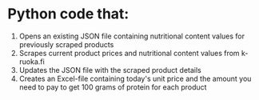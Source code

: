 # Python code that:
1. Opens an existing JSON file containing nutritional content values for previously scraped products
2. Scrapes current product prices and nutritional content values from k-ruoka.fi
3. Updates the JSON file with the scraped product details
4. Creates an Excel-file containing today's unit price and the amount you need to pay to get 100 grams of protein for each product
